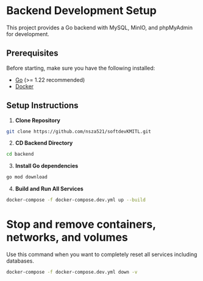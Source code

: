 # Backend Development Setup
This project provides a Go backend with MySQL, MinIO, and phpMyAdmin for development.

## Prerequisites
Before starting, make sure you have the following installed:
- [Go](https://golang.org/dl/) (>= 1.22 recommended)
- [Docker](https://docs.docker.com/get-docker/)

## Setup Instructions

1. **Clone Repository**
```bash
git clone https://github.com/nsza521/softdevKMITL.git
```

2. **CD Backend Directory**
```bash 
cd backend
```

3. **Install Go dependencies**
```bash
go mod download
``` 

4. **Build and Run All Services**
```bash
docker-compose -f docker-compose.dev.yml up --build
```

# Stop and remove containers, networks, and volumes
Use this command when you want to completely reset all services including databases.
```bash
docker-compose -f docker-compose.dev.yml down -v
```